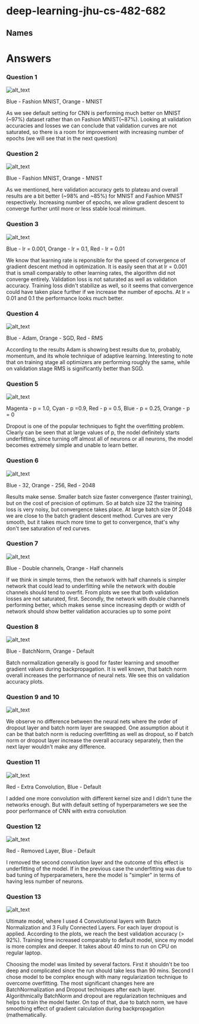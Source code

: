 # deep-learning-jhu-cs-482-682

## Names

# Answers
### Question 1
![alt_text](https://github.com/deep-learning-jhu/p02-fashion-mnist-team7/blob/master/screenshots/default_mnist_vs_fashion.png)

Blue - Fashion MNIST, Orange - MNIST

As we see default setting for CNN is performing much better on MNIST (~97%) dataset rather than on Fashion MNIST(~87%). Looking at validation accuracies and losses we can conclude that validation curves are not saturated, so there is a room for improvement with increasing number of epochs (we will see that in the next question)

### Question 2
![alt_text](https://github.com/deep-learning-jhu/p02-fashion-mnist-team7/blob/master/screenshots/default_mnist_vs_fashion_epochs_20.png)

Blue - Fashion MNIST, Orange - MNIST

As we mentioned, here validation accuracy gets to plateau and overall results are a bit better (~98% and ~85%) for MNIST and Fashion MNIST respectively. Increasing number of epochs, we allow gradient descent to converge further until more or less stable local minimum.

### Question 3
![alt_text](https://github.com/deep-learning-jhu/p02-fashion-mnist-team7/blob/master/screenshots/fashion_mnist_epochs_20_lr_0.1_0.01_0.001.png)

Blue - lr = 0.001, Orange - lr = 0.1, Red - lr = 0.01

We know that learning rate is reponsible for the speed of convergence of gradient descent method in optimization. It is easily seen that at lr = 0.001 that is small comparably to other learning rates, the algorithm did not converge entirely. Validation loss is not saturated as well as validation accuracy. Training loss didn't stabilize as well, so it seems that convergence could have taken place further if we increase the number of epochs. At lr = 0.01 and 0.1 the performance looks much better.

### Question 4
![alt_text](https://github.com/deep-learning-jhu/p02-fashion-mnist-team7/blob/master/screenshots/fashion_mnist_optimizers.png)

Blue - Adam, Orange - SGD, Red - RMS

According to the results Adam is showing best results due to, probably, momentum, and its whole technique of adaptive learning. Interesting to note that on training stage all optimizers are performing roughly the same, while on validation stage RMS is significantly better than SGD.

### Question 5
![alt_text](https://github.com/deep-learning-jhu/p02-fashion-mnist-team7/blob/master/screenshots/fashion_mnist_dropouts.png)

Magenta - p = 1.0, Cyan - p =0.9, Red - p = 0.5, Blue - p = 0.25, Orange - p = 0

Dropout is one of the popular techniques to fight the overfitting problem. Clearly can be seen that at large values of p, the nodel definitely starts underfitting, since turning off almost all of neurons or all neurons, the model becomes extremely simple and unable to learn better.

### Question 6
![alt_text](https://github.com/deep-learning-jhu/p02-fashion-mnist-team7/blob/master/screenshots/fashion_mnist_batch_sizes.png)

Blue - 32, Orange - 256, Red - 2048

Results make sense. Smaller batch size faster convergence (faster training), but on the cost of precision of optimum. So at batch size 32 the training loss is very noisy, but convergence takes place. At large batch size 0f 2048 we are close to the batch gradient descent method. Curves are very smooth, but it takes much more time to get to convergence, that's why don't see saturation of red curves. 

### Question 7
![alt_text](https://github.com/deep-learning-jhu/p02-fashion-mnist-team7/blob/master/screenshots/fashion_mnist_channels_double_half.png)

Blue - Double channels, Orange - Half channels

If we think in simple terms, then the network with half channels is simpler network that could lead to underfitting while the network with double channels should tend to overfit. From plots we see that both validation losses are not saturated, first. Secondly, the network with double channels performing better, which makes sense since increasing depth or width of network should show better validation accuracies up to some point

### Question 8
![alt_text](https://github.com/deep-learning-jhu/p02-fashion-mnist-team7/blob/master/screenshots/fashion_mnist_batch_norm.png)

Blue - BatchNorm, Orange - Default

Batch normalization generally is good for faster learning and smoother gradient values during backpropagation. It is well known, that batch norm overall increases the performance of neural nets. We see this on validation accuracy plots. 

### Question 9 and 10
![alt_text](https://github.com/deep-learning-jhu/p02-fashion-mnist-team7/blob/master/screenshots/fashion_mnist_batch_norm_dropouts.png)

We observe no difference between the neural nets where the order of dropout layer and batch norm layer are swapped. One assumption about it can be that batch norm is reducing overfitting as well as dropout, so if batch norm or dropout layer increase the overall accuracy separately, then the next layer wouldn't make any difference.

### Question 11
![alt_text](https://github.com/deep-learning-jhu/p02-fashion-mnist-team7/blob/master/screenshots/fashion_mnist_extra_conv.png)

Red - Extra Convolution, Blue - Default

I added one more convolution with different kernel size and I didn't tune the networks enough. But with default setting of hyperparameters we see the poor performance of CNN with extra convolution

### Question 12
![alt_text](https://github.com/deep-learning-jhu/p02-fashion-mnist-team7/blob/master/screenshots/fashion_mnist_remove_layer.png)

Red - Removed Layer, Blue - Default

I removed the second convolution layer and the outcome of this effect is underfitting of the model. If in the previous case the underfitting was due to bad tuning of hyperparameters, here the model is "simpler" in terms of having less number of neurons.

### Question 13
![alt_text](https://github.com/deep-learning-jhu/p02-fashion-mnist-team7/blob/master/screenshots/fashion_mnist_ultimate.png)

Ultimate model, where I used 4 Convolutional layers with Batch Normalization and 3 Fully Connected Layers. For each layer dropout is applied. According to the plots, we reach the best validation accuracy (> 92%). Training time increased comparably to default model, since my model is more complex and deeper. It takes about 40 mins to run on CPU on regular laptop. 

Choosing the model was limited by several factors. First it shouldn't be too deep and complicated since the run should take less than 90 mins. Second I chose model to be complex enough with many regularization technique to overcome overfitting.
The most significant changes here are BatchNormalization and Dropout techniques after each layer. Algorithmically BatchNorm and dropout are regularization techniques and helps to train the model faster. On top of that, due to batch norm, we have smoothing effect of gradient calculation during backpropagation (mathematically.  
